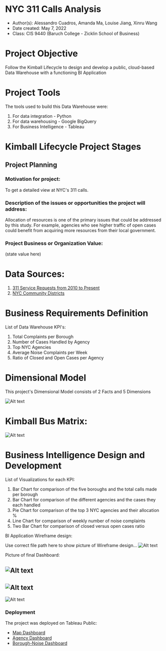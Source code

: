 # NYC 311 Calls Analysis
- Author(s): Alessandro Cuadros, Amanda Ma, Louise Jiang, Xinru Wang
- Date created: May 7, 2022
- Class: CIS 9440 (Baruch College - Zicklin School of Business)

# Project Objective 
Follow the Kimball Lifecycle to design and develop a public, cloud-based Data Warehouse with a functioning BI Application

# Project Tools
The tools used to build this Data Warehouse were:
1. For data integration - Python
2. For data warehousing - Google BigQuery
3. For Business Intelligence - Tableau

# Kimball Lifecycle Project Stages

## Project Planning

### Motivation for project:
To get a detailed view at NYC's 311 calls. 

### Description of the issues or opportunities the project will address:
Allocation of resources is one of the primary issues that could be addressed by this study. For example, agencies who see higher traffic of open cases could benefit from acquiring more resources from their local government.

### Project Business or Organization Value:
(state value here)

# Data Sources:
1. [311 Service Requests from 2010 to Present](https://data.cityofnewyork.us/Social-Services/311-Service-Requests-from-2010-to-Present/erm2-nwe9)
2. [NYC Community Districts](https://data.cityofnewyork.us/City-Government/Community-Districts/yfnk-k7r4)

# Business Requirements Definition

List of Data Warehouse KPI's:
1. Total Complaints per Borough
2. Number of Cases Handled by Agency
3. Top NYC Agencies
4. Average Noise Complaints per Week
5. Ratio of Closed and Open Cases per Agency

# Dimensional Model

This project's Dimensional Model consists of 2 Facts and 5 Dimensions

![Alt text](https://raw.githubusercontent.com/alescuad/nyc-311-calls-analysis/main/img/dimension_model.png)

# Kimball Bus Matrix:

![Alt text](https://raw.githubusercontent.com/alescuad/nyc-311-calls-analysis/main/img/kimball_bus_matrix.png)

# Business Intelligence Design and Development

List of Visualizations for each KPI:
1. Bar Chart for comparison of the five boroughs and the total calls made per borough
2. Bar Chart for comparison of the different agencies and the cases they each handled
3. Pie Chart for comparison of the top 3 NYC agencies and their allocation %
4. Line Chart for comparison of weekly number of noise complaints 
5. Two Bar Chart for comparison of closed versus open cases ratio

BI Application Wireframe design:

Use correct file path here to show picture of Wireframe design...
![Alt text](/img/wireframe_design.png)

Picture of final Dashboard:

![Alt text](https://raw.githubusercontent.com/alescuad/nyc-311-calls-analysis/main/img/boro_noise_dashboard.png)
---
![Alt text](https://raw.githubusercontent.com/alescuad/nyc-311-calls-analysis/main/img/agency_complaint_dashboard.png)
---
![Alt text](https://raw.githubusercontent.com/alescuad/nyc-311-calls-analysis/main/img/map_dashboard.png)

### Deployment

The project was deployed on Tableau Public:
- [Map Dashboard](https://public.tableau.com/views/CommunityDistrictBreakdown/MapDashboard?:language=en-US&:display_count=n&:origin=viz_share_link)
- [Agency Dashboard](https://public.tableau.com/views/CIS9440-Group9-AgencyDashboardNYC311Calls/AgencyDashboard?:language=en-US&:display_count=n&:origin=viz_share_link)
- [Borough-Noise Dashboard](https://public.tableau.com/views/CIS9440-Group9-Borough-NoiseNYC311Calls/Borough-NoiseDashboard?:language=en-US&:display_count=n&:origin=viz_share_link)

